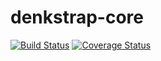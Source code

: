 # denkstrap-core
[![Build Status](https://travis-ci.org/denkstrap/denkstrap-core.svg?branch=master)](https://travis-ci.org/denkstrap/denkstrap-core)
[![Coverage Status](https://coveralls.io/repos/github/denkstrap/denkstrap-core/badge.svg?branch=master)](https://coveralls.io/github/denkstrap/denkstrap-core?branch=master)

